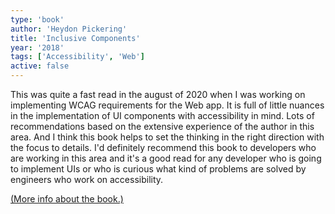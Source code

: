 ```yaml
---
type: 'book'
author: 'Heydon Pickering'
title: 'Inclusive Components'
year: '2018'
tags: ['Accessibility', 'Web']
active: false
---
```


This was quite a fast read in the august of 2020 when I was working on implementing WCAG requirements for the Web app. It is full of little nuances in the implementation of UI components with accessibility in mind. Lots of recommendations based on the extensive experience of the author in this area. And I think this book helps to set the thinking in the right direction with the focus to details. I'd definitely recommend this book to developers who are working in this area and it's a good read for any developer who is going to implement UIs or who is curious what kind of problems are solved by engineers who work on accessibility. 

[(More info about the book.)](https://inclusive-components.design/)
